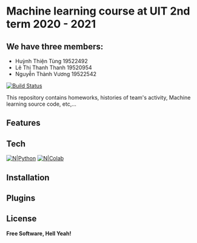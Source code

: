 # Machine learning course at UIT 2nd term 2020 - 2021

## We have three members: 
- Huỳnh Thiện Tùng 19522492
- Lê Thị Thanh Thanh 19520954
- Nguyễn Thành Vương 19522542



[![Build Status](https://travis-ci.org/joemccann/dillinger.svg?branch=master)](https://github.com/huynhthientung/CS114.L21.KHCL/tree/master)

 This repository contains homeworks, histories of team's activity, Machine learning source code, etc,...

## Features

## Tech
[![N|Python](https://www.python.org/static/community_logos/python-logo.png)](https://www.python.org/)
[![N|Colab](https://colab.research.google.com/img/colab_favicon_256px.png)](https://colab.research.google.com/)
## Installation

## Plugins

## License


**Free Software, Hell Yeah!**

[//]: # (These are reference links used in the body of this note. There is no need to format nicely because it shouldn't be seen. Thanks)

   
